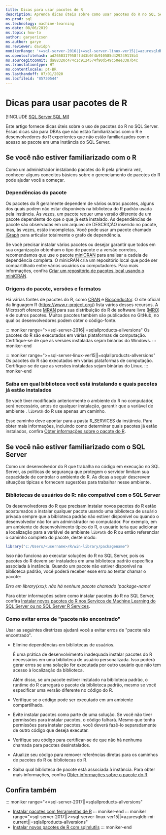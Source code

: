 ```yaml
---
title: Dicas para usar pacotes de R
description: Aprenda dicas úteis sobre como usar pacotes do R no SQL Server para aqueles que são novos no R ou no SQL Server.
ms.prod: sql
ms.technology: machine-learning
ms.date: 08/06/2019
ms.topic: how-to
author: garyericson
ms.author: garye
ms.reviewer: davidph
monikerRange: '>=sql-server-2016||>=sql-server-linux-ver15||=azuresqldb-mi-current||=sqlallproducts-allversions'
ms.openlocfilehash: ad2650317958ffd43b0f4b910585d429249115b3
ms.sourcegitcommit: da88320c474c1c9124574f90d549c50ee3387b4c
ms.translationtype: HT
ms.contentlocale: pt-BR
ms.lasthandoff: 07/01/2020
ms.locfileid: "85730544"
---
```

# <a name="tips-for-using-r-packages"></a>Dicas para usar pacotes de R

[!INCLUDE [SQL Server SQL MI](../../includes/applies-to-version/sql-asdbmi.md)]

Este artigo fornece dicas úteis sobre o uso de pacotes do R no SQL Server. Essas dicas são para DBAs que não estão familiarizados com o R e desenvolvedores do R experientes que não estão familiarizados com o acesso ao pacote em uma Instância do SQL Server.

## <a name="if-youre-new-to-r"></a>Se você não estiver familiarizado com o R

Como um administrador instalando pacotes do R pela primeira vez, conhecer alguns conceitos básicos sobre o gerenciamento de pacotes do R pode ajudar você a começar.

### <a name="package-dependencies"></a>Dependências do pacote

Os pacotes do R geralmente dependem de vários outros pacotes, alguns dos quais podem não estar disponíveis na biblioteca do R padrão usada pela instância. Às vezes, um pacote requer uma versão diferente de um pacote dependente do que o que já está instalado. As dependências de pacote são observadas em um arquivo de DESCRIÇÃO inserido no pacote, mas, às vezes, estão incompletas. Você pode usar um pacote chamado [iGraph](https://igraph.org/r/) para articular totalmente o grafo de dependência.

Se você precisar instalar vários pacotes ou desejar garantir que todos em sua organização obtenham o tipo de pacote e a versão corretos, recomendamos que use o pacote [miniCRAN](https://mran.microsoft.com/package/miniCRAN) para analisar a cadeia de dependência completa. O minicRAN cria um repositório local que pode ser compartilhado entre vários usuários ou computadores. Para mais informações, confira [Criar um repositório de pacotes local usando o miniCRAN](create-a-local-package-repository-using-minicran.md).

### <a name="package-sources-versions-and-formats"></a>Origens do pacote, versões e formatos

Há várias fontes de pacotes do R, como [CRAN](https://cran.r-project.org/) e [Bioconductor](https://www.bioconductor.org/). O site oficial da linguagem R (<https://www.r-project.org/>) lista vários desses recursos. A Microsoft oferece [MRAN](https://mran.microsoft.com/) para sua distribuição do R de software livre ([MRO](https://mran.microsoft.com/open)) e de outros pacotes. Muitos pacotes também são publicados no GitHub, no qual os desenvolvedores podem obter o código-fonte.

::: moniker range=">=sql-server-2016||=sqlallproducts-allversions"
Os pacotes do R são executados em várias plataformas de computação. Certifique-se de que as versões instaladas sejam binárias do Windows.
::: moniker-end

::: moniker range=">=sql-server-linux-ver15||=sqlallproducts-allversions"
Os pacotes do R são executados em várias plataformas de computação. Certifique-se de que as versões instaladas sejam binárias do Linux.
::: moniker-end

### <a name="know-which-library-youre-installing-to-and-which-packages-are-already-installed"></a>Saiba em qual biblioteca você está instalando e quais pacotes já estão instalados

Se você tiver modificado anteriormente o ambiente do R no computador, será necessário, antes de qualquer instalação, garantir que a variável de ambiente `.libPath` do R use apenas um caminho.

Esse caminho deve apontar para a pasta R_SERVICES da instância. Para obter mais informações, incluindo como determinar quais pacotes já estão instalados, confira [Obter informações sobre o pacote do R](../package-management/r-package-information.md).

## <a name="if-youre-new-to-sql-server"></a>Se você não estiver familiarizado com o SQL Server

Como um desenvolvedor do R que trabalha no código em execução no SQL Server, as políticas de segurança que protegem o servidor limitam sua capacidade de controlar o ambiente do R. As dicas a seguir descrevem situações típicas e fornecem sugestões para trabalhar nesse ambiente.

### <a name="r-user-libraries-not-supported-on-sql-server"></a>Bibliotecas de usuários do R: não compatível com o SQL Server

Os desenvolvedores do R que precisam instalar novos pacotes do R estão acostumados a instalar qualquer pacote usando uma biblioteca de usuário privada sempre que a biblioteca padrão não estiver disponível ou quando o desenvolvedor não for um administrador no computador. Por exemplo, em um ambiente de desenvolvimento típico do R, o usuário teria que adicionar a localização para a variável de ambiente `libPath` do R ou então referenciar o caminho completo do pacote, deste modo:

```R
library("c:/Users/<username>/R/win-library/packagename")
```

Isso não funciona ao executar soluções do R no SQL Server, pois os pacotes do R devem ser instalados em uma biblioteca padrão específica associada à instância. Quando um pacote não estiver disponível na biblioteca padrão, você poderá receber esse erro ao tentar chamar o pacote:

*Erro em library(xxx): não há nenhum pacote chamado 'package-name'*

Para obter informações sobre como instalar pacotes do R no SQL Server, confira [Instalar novos pacotes do R nos Serviços de Machine Learning do SQL Server ou no SQL Server R Services](install-additional-r-packages-on-sql-server.md).

### <a name="how-to-avoid-package-not-found-errors"></a>Como evitar erros de "pacote não encontrado"

Usar as seguintes diretrizes ajudará você a evitar erros de "pacote não encontrado".

+ Elimine dependências em bibliotecas de usuários.

    É uma prática de desenvolvimento inadequada instalar pacotes do R necessários em uma biblioteca de usuário personalizada. Isso poderá gerar erros se uma solução for executada por outro usuário que não tem acesso à localização da biblioteca.

    Além disso, se um pacote estiver instalado na biblioteca padrão, o runtime do R carregará o pacote da biblioteca padrão, mesmo se você especificar uma versão diferente no código do R.

+ Verifique se o código pode ser executado em um ambiente compartilhado.

+ Evite instalar pacotes como parte de uma solução. Se você não tiver permissões para instalar pacotes, o código falhará. Mesmo que tenha permissões para instalar pacotes, você deverá fazê-lo separadamente de outro código que deseja executar.

+ Verifique seu código para certificar-se de que não há nenhuma chamada para pacotes desinstalados.

+ Atualize seu código para remover referências diretas para os caminhos de pacotes do R ou bibliotecas do R.

+ Saiba qual biblioteca de pacote está associada à instância. Para obter mais informações, confira [Obter informações sobre o pacote do R](../package-management/r-package-information.md).

## <a name="see-also"></a>Confira também

::: moniker range="<=sql-server-2017||=sqlallproducts-allversions"
+ [Instalar pacotes com ferramentas de R](install-r-packages-standard-tools.md)
::: moniker-end
::: moniker range=">sql-server-2017||>=sql-server-linux-ver15||=azuresqldb-mi-current||=sqlallproducts-allversions"
+ [Instalar novos pacotes de R com sqlmlutils](install-additional-r-packages-on-sql-server.md)
::: moniker-end
